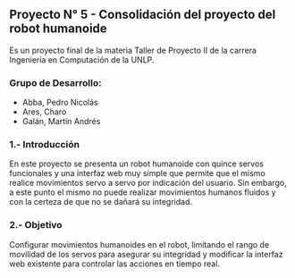 ## Proyecto N° 5 - Consolidación del proyecto del robot humanoide 

Es un proyecto final de la materia Taller de Proyecto II de la carrera Ingeniería en Computación de la UNLP. 

### **Grupo de Desarrollo:**
- Abba, Pedro Nicolás
- Ares, Charo
- Galán, Martín Andrés
  

### **1.- Introducción**

  En este proyecto se presenta un robot humanoide con quince servos funcionales y una interfaz web muy simple que permite que el mismo realice movimientos servo a servo por indicación del usuario. Sin embargo, a este punto el mismo no puede realizar movimientos humanos fluidos y con la certeza de que no se dañará su integridad.

### **2.- Objetivo**

  Configurar movimientos humanoides en el robot, limitando el rango de movilidad de los servos para asegurar su integridad y modificar la interfaz web existente para controlar las acciones en tiempo real.
